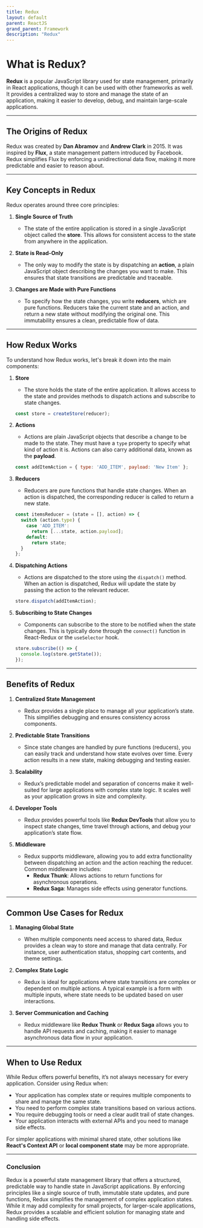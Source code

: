 ```yaml
---
title: Redux
layout: default
parent: ReactJS
grand_parent: Framework
description: "Redux"
---
```


# What is Redux?

**Redux** is a popular JavaScript library used for state management, primarily in React applications, though it can be used with other frameworks as well. It provides a centralized way to store and manage the state of an application, making it easier to develop, debug, and maintain large-scale applications.

---

## The Origins of Redux

Redux was created by **Dan Abramov** and **Andrew Clark** in 2015. It was inspired by **Flux**, a state management pattern introduced by Facebook. Redux simplifies Flux by enforcing a unidirectional data flow, making it more predictable and easier to reason about.

---

## Key Concepts in Redux

Redux operates around three core principles:

1. **Single Source of Truth**
    - The state of the entire application is stored in a single JavaScript object called the **store**. This allows for consistent access to the state from anywhere in the application.

2. **State is Read-Only**
    - The only way to modify the state is by dispatching an **action**, a plain JavaScript object describing the changes you want to make. This ensures that state transitions are predictable and traceable.

3. **Changes are Made with Pure Functions**
    - To specify how the state changes, you write **reducers**, which are pure functions. Reducers take the current state and an action, and return a new state without modifying the original one. This immutability ensures a clean, predictable flow of data.

---

## How Redux Works

To understand how Redux works, let's break it down into the main components:

1. **Store**
    - The store holds the state of the entire application. It allows access to the state and provides methods to dispatch actions and subscribe to state changes.
   ```javascript
   const store = createStore(reducer);
   ```

2. **Actions**
    - Actions are plain JavaScript objects that describe a change to be made to the state. They must have a `type` property to specify what kind of action it is. Actions can also carry additional data, known as the **payload**.
   ```javascript
   const addItemAction = { type: 'ADD_ITEM', payload: 'New Item' };
   ```

3. **Reducers**
    - Reducers are pure functions that handle state changes. When an action is dispatched, the corresponding reducer is called to return a new state.
   ```javascript
   const itemsReducer = (state = [], action) => {
     switch (action.type) {
       case 'ADD_ITEM':
         return [...state, action.payload];
       default:
         return state;
     }
   };
   ```

4. **Dispatching Actions**
    - Actions are dispatched to the store using the `dispatch()` method. When an action is dispatched, Redux will update the state by passing the action to the relevant reducer.
   ```javascript
   store.dispatch(addItemAction);
   ```

5. **Subscribing to State Changes**
    - Components can subscribe to the store to be notified when the state changes. This is typically done through the `connect()` function in React-Redux or the `useSelector` hook.
   ```javascript
   store.subscribe(() => {
     console.log(store.getState());
   });
   ```

---

## Benefits of Redux

1. **Centralized State Management**
    - Redux provides a single place to manage all your application’s state. This simplifies debugging and ensures consistency across components.

2. **Predictable State Transitions**
    - Since state changes are handled by pure functions (reducers), you can easily track and understand how state evolves over time. Every action results in a new state, making debugging and testing easier.

3. **Scalability**
    - Redux’s predictable model and separation of concerns make it well-suited for large applications with complex state logic. It scales well as your application grows in size and complexity.

4. **Developer Tools**
    - Redux provides powerful tools like **Redux DevTools** that allow you to inspect state changes, time travel through actions, and debug your application’s state flow.

5. **Middleware**
    - Redux supports middleware, allowing you to add extra functionality between dispatching an action and the action reaching the reducer. Common middleware includes:
        - **Redux Thunk**: Allows actions to return functions for asynchronous operations.
        - **Redux Saga**: Manages side effects using generator functions.

---

## Common Use Cases for Redux

1. **Managing Global State**
    - When multiple components need access to shared data, Redux provides a clean way to store and manage that data centrally. For instance, user authentication status, shopping cart contents, and theme settings.

2. **Complex State Logic**
    - Redux is ideal for applications where state transitions are complex or dependent on multiple actions. A typical example is a form with multiple inputs, where state needs to be updated based on user interactions.

3. **Server Communication and Caching**
    - Redux middleware like **Redux Thunk** or **Redux Saga** allows you to handle API requests and caching, making it easier to manage asynchronous data flow in your application.

---

## When to Use Redux

While Redux offers powerful benefits, it’s not always necessary for every application. Consider using Redux when:

- Your application has complex state or requires multiple components to share and manage the same state.
- You need to perform complex state transitions based on various actions.
- You require debugging tools or need a clear audit trail of state changes.
- Your application interacts with external APIs and you need to manage side effects.

For simpler applications with minimal shared state, other solutions like **React's Context API** or **local component state** may be more appropriate.

---

### Conclusion

Redux is a powerful state management library that offers a structured, predictable way to handle state in JavaScript applications. By enforcing principles like a single source of truth, immutable state updates, and pure functions, Redux simplifies the management of complex application states. While it may add complexity for small projects, for larger-scale applications, Redux provides a scalable and efficient solution for managing state and handling side effects.